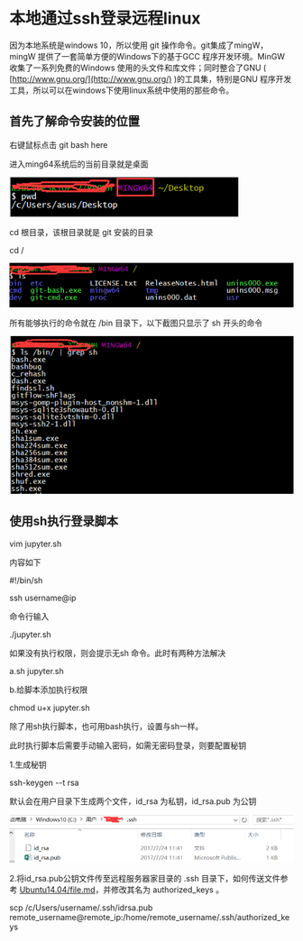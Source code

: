 # 本地通过ssh登录远程linux

因为本地系统是windows 10，所以使用 git 操作命令。git集成了mingW，mingW 提供了一套简单方便的Windows下的基于GCC 程序开发环境。MinGW 收集了一系列免费的Windows 使用的头文件和库文件；同时整合了GNU \( [http://www.gnu.org/](http://www.gnu.org/) \)的工具集，特别是GNU 程序开发工具，所以可以在windows下使用linux系统中使用的那些命令。

## 首先了解命令安装的位置

右键鼠标点击 git bash here

进入ming64系统后的当前目录就是桌面

![](/Ubuntu14.04/assets/10-1.png)

cd 根目录，该根目录就是 git 安装的目录

cd /

![](/Ubuntu14.04/assets/10-2.png)

所有能够执行的命令就在 /bin 目录下，以下截图只显示了 sh 开头的命令

![](/Ubuntu14.04/assets/10-3.png)

## 使用sh执行登录脚本

vim jupyter.sh

内容如下

\#!/bin/sh

ssh username@ip

命令行输入

./jupyter.sh

如果没有执行权限，则会提示无sh 命令。此时有两种方法解决

a.sh jupyter.sh

b.给脚本添加执行权限

chmod u+x jupyter.sh

除了用sh执行脚本，也可用bash执行，设置与sh一样。

此时执行脚本后需要手动输入密码，如需无密码登录，则要配置秘钥

1.生成秘钥

ssh-keygen --t rsa

默认会在用户目录下生成两个文件，id\_rsa 为私钥，id\_rsa.pub 为公钥

![](/Ubuntu14.04/assets/10-4.png)

2.将id\_rsa.pub公钥文件传至远程服务器家目录的 .ssh 目录下，如何传送文件参考 [Ubuntu14.04/file.md](/Ubuntu14.04/file.md)，并修改其名为 authorized\_keys 。

scp /c/Users/username/.ssh/idrsa.pub remote\_username@remote\_ip:/home/remote\_username/.ssh/authorized\_keys 

